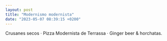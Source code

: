 ```yaml
---
layout: post
title: "Modernismo modernista"
date: "2023-05-07 08:39:15 +0200"
---
```

Crusanes secos · Pizza Modernista de Terrassa · Ginger beer & horchatas.

